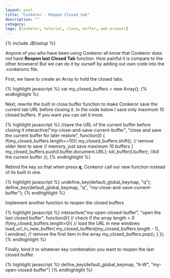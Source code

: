 ```yaml
---
layout: post
title: "Conkeror - Reopen Closed tab"
description: ""
category: 
tags: [conkeror, tutorial, close, buffer, web-browser]
---
```

{% include JB/setup %}

Anyone of you who have been using Conkeror all know that Conkeror does not have **Reopen last Closed Tab** function. How painful it is compare to the other browsers! But we can do it by ourself by adding out own code into the .conkerorrc file.

First, we have to create an Array to hold the closed tabs.

{% highlight javascript %}
var my_closed_buffers = new Array();
{% endhighlight %}

Next, rewrite the built in close buffer function to make Conkeror save the current tab URL before closing it. In the code below I save only maximum 10 closed buffers. If you want you can set it more.

{% highlight javascript %}
//save the URL of the current buffer before closing it
interactive("my-close-and-save-current-buffer",
	"close and save the current buffer for later restore",
	function(I) {
	    if(my_closed_buffers.length==10){
		    my_closed_buffers.shift(); // remove older item to save
		    // memory, just save maximum 10 buffers
		}
		my_closed_buffers.push(I.buffer.document.URL);
		kill_buffer(I.buffer); //kill the current buffer
	});
{% endhighlight %}

Rebind the key so that when press **q**, Conkeror call our new function instead of its built in one.

{% highlight javascript %}
undefine_key(default_global_keymap, "q");
define_key(default_global_keymap, "q", "my-close-and-save-current-buffer");
{% endhighlight %}

Implement another function to reopen the closed buffers

{% highlight javascript %}
interactive("my-open-closed-buffer",
  "open the last closed buffer", 
  function(I){
    // check if the array length > 0
    if(my_closed_buffers.length>0){
      // load the URL in new windows
      load_url_in_new_buffer(
        my_closed_buffers[my_closed_buffers.length - 1], I.window);
      // remove the first item in the array
      my_closed_buffers.pop();
    }
  });
{% endhighlight %}

Finally, bind it to whatever key combination you want to reopen the last closed buffer.

{% highlight javascript %}
define_key(default_global_keymap, "A-W", "my-open-closed-buffer")
{% endhighlight %}